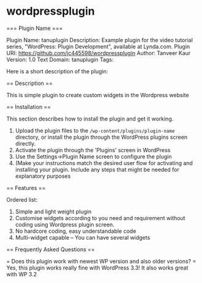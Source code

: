 # wordpressplugin
=== Plugin Name ===

Plugin Name:  tanuplugin
Description:  Example plugin for the video tutorial series, "WordPress: Plugin Development", available at Lynda.com.
Plugin URI:   https://github.com/jc445598/wordpressplugin
Author:       Tanveer Kaur
Version:      1.0
Text Domain:  tanuplugin
Tags:         


Here is a short description of the plugin:

== Description ==

This is simple plugin to create custom widgets in the Wordpress website

== Installation ==

This section describes how to install the plugin and get it working.


1. Upload the plugin files to the `/wp-content/plugins/plugin-name` directory, or install the plugin through the WordPress plugins screen directly.
1. Activate the plugin through the 'Plugins' screen in WordPress
1. Use the Settings->Plugin Name screen to configure the plugin
1. (Make your instructions match the desired user flow for activating and installing your plugin. Include any steps that might be needed for explanatory purposes


== Features ==

Ordered list:

1. Simple and light weight plugin
2. Customise widgets according to you need and requirement without coding using Wordpress plugin screen.
3. No hardcore coding, easy understandable code
4. Multi-widget capable – You can have several widgets 


== Frequently Asked Questions ==

= Does this plugin work with newest WP version and also older versions? =
Yes, this plugin works really fine with WordPress 3.3!
It also works great with WP 3.2 
